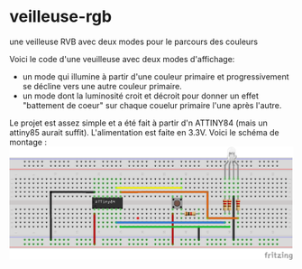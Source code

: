 # veilleuse-rgb
une veilleuse RVB avec deux modes pour le parcours des couleurs

Voici le code d'une veuilleuse avec deux modes d'affichage:
 - un mode qui illumine à partir d'une couleur primaire et progressivement se décline vers une autre couleur primaire.
 - un mode dont la luminosité croit et décroit pour donner un effet "battement de coeur" sur chaque couelur primaire l'une après l'autre.
 
Le projet est assez simple et a été fait à partir d'n ATTINY84 (mais un attiny85 aurait suffit). L'alimentation est faite en 3.3V.
Voici le schéma de montage :
![Texte alternatif](Veilleuse_RGB_platine.png "le schéma de montage")
